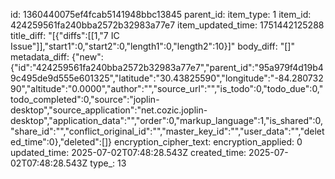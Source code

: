 id: 1360440075ef4fcab5141948bbc13845
parent_id: 
item_type: 1
item_id: 424259561fa240bba2572b32983a77e7
item_updated_time: 1751442125288
title_diff: "[{\"diffs\":[[1,\"7 IC Issue\"]],\"start1\":0,\"start2\":0,\"length1\":0,\"length2\":10}]"
body_diff: "[]"
metadata_diff: {"new":{"id":"424259561fa240bba2572b32983a77e7","parent_id":"95a979f4d19b49c495de9d555e601325","latitude":"30.43825590","longitude":"-84.28073290","altitude":"0.0000","author":"","source_url":"","is_todo":0,"todo_due":0,"todo_completed":0,"source":"joplin-desktop","source_application":"net.cozic.joplin-desktop","application_data":"","order":0,"markup_language":1,"is_shared":0,"share_id":"","conflict_original_id":"","master_key_id":"","user_data":"","deleted_time":0},"deleted":[]}
encryption_cipher_text: 
encryption_applied: 0
updated_time: 2025-07-02T07:48:28.543Z
created_time: 2025-07-02T07:48:28.543Z
type_: 13